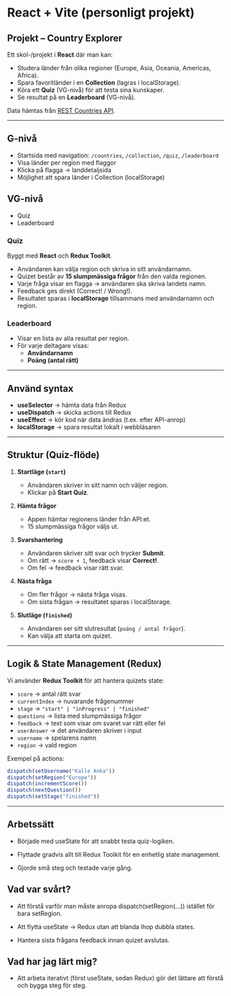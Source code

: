 # React + Vite (personligt projekt)

## Projekt – Country Explorer

Ett skol-/projekt i **React** där man kan:
- Studera länder från olika regioner (Europe, Asia, Oceania, Americas, Africa).
- Spara favoritländer i en **Collection** (lagras i localStorage).
- Köra ett **Quiz** (VG-nivå) för att testa sina kunskaper.
- Se resultat på en **Leaderboard** (VG-nivå).

Data hämtas från [REST Countries API](https://restcountries.com/).

---

##  G-nivå
- Startsida med navigation: `/countries`, `/collection`, `/quiz`, `/leaderboard`
- Visa länder per region med flaggor
- Klicka på flagga → landdetaljsida
- Möjlighet att spara länder i Collection (localStorage)

##  VG-nivå
- Quiz
-  Leaderboard

### Quiz
Byggt med **React** och **Redux Toolkit**.

- Användaren kan välja region och skriva in sitt användarnamn.  
- Quizet består av **15 slumpmässiga frågor** från den valda regionen.  
- Varje fråga visar en flagga → användaren ska skriva landets namn.  
- Feedback ges direkt (Correct! / Wrong!).  
- Resultatet sparas i **localStorage** tillsammans med användarnamn och region.  

### Leaderboard
- Visar en lista av alla resultat per region.
- För varje deltagare visas:
  - **Användarnamn**
  - **Poäng (antal rätt)**

---

## Använd syntax

- **useSelector** → hämta data från Redux  
- **useDispatch** → skicka actions till Redux  
- **useEffect** → kör kod när data ändras (t.ex. efter API-anrop)  
- **localStorage** → spara resultat lokalt i webbläsaren  

---

## Struktur (Quiz-flöde)

1. **Startläge (`start`)**
   - Användaren skriver in sitt namn och väljer region.
   - Klickar på **Start Quiz**.

2. **Hämta frågor**
   - Appen hämtar regionens länder från API:et.
   - 15 slumpmässiga frågor väljs ut.

3. **Svarshantering**
   - Användaren skriver sitt svar och trycker **Submit**.
   - Om rätt → `score + 1`, feedback visar **Correct!**.
   - Om fel → feedback visar rätt svar.

4. **Nästa fråga**
   - Om fler frågor → nästa fråga visas.
   - Om sista frågan → resultatet sparas i localStorage.

5. **Slutläge (`finished`)**
   - Användaren ser sitt slutresultat (`poäng / antal frågor`).
   - Kan välja att starta om quizet.

---

##  Logik & State Management (Redux)

Vi använder **Redux Toolkit** för att hantera quizets state:

- `score` → antal rätt svar  
- `currentIndex` → nuvarande frågenummer  
- `stage` → `"start" | "inProgress" | "finished"`  
- `questions` → lista med slumpmässiga frågor  
- `feedback` → text som visar om svaret var rätt eller fel  
- `userAnswer` → det användaren skriver i input  
- `username` → spelarens namn  
- `region` → vald region  

Exempel på actions:
```js
dispatch(setUsername("Kalle Anka"))
dispatch(setRegion("Europe"))
dispatch(incrementScore())
dispatch(nextQuestion())
dispatch(setStage("finished"))
```
---

## Arbetssätt

- Började med useState för att snabbt testa quiz-logiken.

- Flyttade gradvis allt till Redux Toolkit för en enhetlig state management.

- Gjorde små steg och testade varje gång.

## Vad var svårt?

- Att förstå varför man måste anropa dispatch(setRegion(...)) istället för bara setRegion.

- Att flytta useState → Redux utan att blanda ihop dubbla states.

- Hantera sista frågans feedback innan quizet avslutas.

## Vad har jag lärt mig?

- Att arbeta iterativt (först useState, sedan Redux) gör det lättare att förstå och bygga steg för steg.


